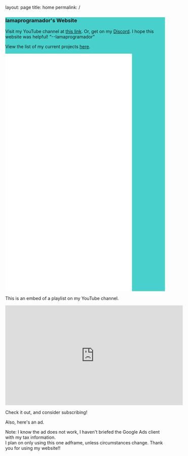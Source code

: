 layout: page
  title: home
  permalink: /

<div id="main" style="background:mediumturquoise">
      <h3>Iamaprogramador's Website</h3>
      Visit my YouTube channel at <a href="https://www.youtube.com/@Iamaprogramador">this link</a>.
      Or, get on my <a href="https://discord.gg/HUvtaC8pYw">Discord</a>. I hope this website was helpful!
	   <q>--Iamaprogramador</q>
     <p>View the list of my current projects <a href="./projects.html">here</a>.</p>
	<embed type="text/html" src="./projects.html" width="400" height="750">
        </div>
    <div id="embeds" style="background:mediumturqoise">
    <p>This is an embed of a playlist on my YouTube channel.</p>
      <iframe width="560" height="315" src="https://www.youtube.com/embed/videoseries?list=PL5jVFBHrC0F9xPd6llh_Y8wrLVoIYP1sk" title="YouTube video player" frameborder="0" allow="accelerometer; autoplay; clipboard-write; encrypted-media; gyroscope; picture-in-picture; web-share" allowfullscreen></iframe>
      <p>Check it out, and consider subscribing!</p>
	    <p>Also, here's an ad.</p>
	    <script async src="https://pagead2.googlesyndication.com/pagead/js/adsbygoogle.js?client=ca-pub-2495519773158723"
     crossorigin="anonymous"></script>
<!-- Ad01 -->
<ins class="adsbygoogle"
     style="display:block"
     data-ad-client="ca-pub-2495519773158723"
     data-ad-slot="2521272856"
     data-ad-format="auto"
     data-full-width-responsive="true"></ins>
<script>
     (adsbygoogle = window.adsbygoogle || []).push({});
</script>
<p>Note: I know the ad does not work, I haven't briefed the Google Ads client with my tax information.<br>
I plan on only using this one adframe, unless circumstances change. Thank you for using my website!!</p>
	    </div>
